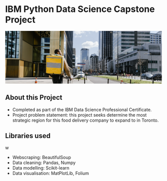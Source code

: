# IBM Python Data Science Capstone Project

![alt text](https://raw.githubusercontent.com/thatjosh/ibm-data-science-capstone-project/master/Delivery_pic.PNG)

## About this Project

- Completed as part of the IBM Data Science Professional Certificate.
- Project problem statement: this project seeks determine the most strategic region for this food delivery company to expand to in Toronto.

## Libraries used

w

- Webscraping: BeautifulSoup
- Data cleaning: Pandas, Numpy
- Data modelling: Scikit-learn
- Data visualisation: MatPlotLib, Folium
